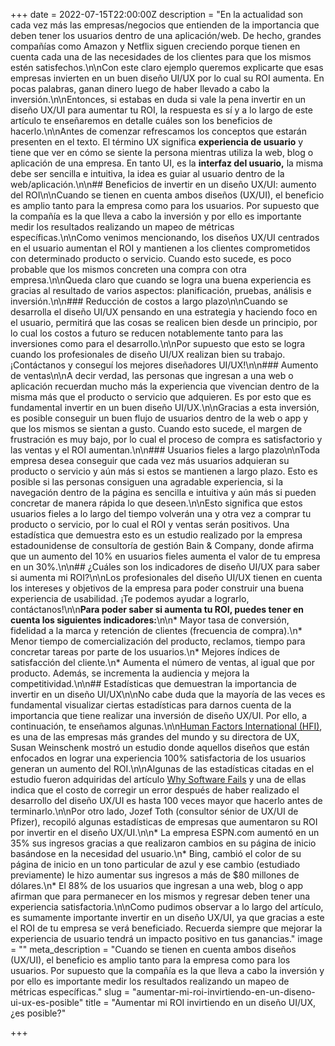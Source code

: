 +++
date = 2022-07-15T22:00:00Z
description = "En la actualidad son cada vez más las empresas/negocios que entienden de la importancia que deben tener los usuarios dentro de una aplicación/web. De hecho, grandes compañías como Amazon y Netflix siguen creciendo porque tienen en cuenta cada una de las necesidades de los clientes para que los mismos estén satisfechos.\n\nCon este claro ejemplo queremos explicarte que esas empresas invierten en un buen diseño UI/UX por lo cual su ROI aumenta. En pocas palabras, ganan dinero luego de haber llevado a cabo la inversión.\n\nEntonces, si estabas en duda si vale la pena invertir en un diseño UX/UI para aumentar tu ROI, la respuesta es sí y a lo largo de este artículo te enseñaremos en detalle cuáles son los beneficios de hacerlo.\n\nAntes de comenzar refrescamos los conceptos que estarán presenten en el texto. El término UX significa **experiencia de usuario** y tiene que ver en cómo se siente la persona mientras utiliza la web, blog o aplicación de una empresa. En tanto UI, es la **interfaz del usuario,** la misma debe ser sencilla e intuitiva, la idea es guiar al usuario dentro de la web/aplicación.\n\n## Beneficios de invertir en un diseño UX/UI: aumento del ROI\n\nCuando se tienen en cuenta ambos diseños (UX/UI), el beneficio es amplio tanto para la empresa como para los usuarios. Por supuesto que la compañía es la que lleva a cabo la inversión y por ello es importante medir los resultados realizando un mapeo de métricas específicas.\n\nComo venimos mencionando, los diseños UX/UI centrados en el usuario aumentan el ROI y mantienen a los clientes comprometidos con determinado producto o servicio. Cuando esto sucede, es poco probable que los mismos concreten una compra con otra empresa.\n\nQueda claro que cuando se logra una buena experiencia es gracias al resultado de varios aspectos: planificación, pruebas, análisis e inversión.\n\n### Reducción de costos a largo plazo\n\nCuando se desarrolla el diseño UI/UX pensando en una estrategia y haciendo foco en el usuario, permitirá que las cosas se realicen bien desde un principio, por lo cual los costos a futuro se reducen notablemente tanto para las inversiones como para el desarrollo.\n\nPor supuesto que esto se logra cuando los profesionales de diseño UI/UX realizan bien su trabajo. ¡Contáctanos y conseguí los mejores diseñadores UI/UX!\n\n### Aumento de ventas\n\nA decir verdad, las personas que ingresan a una web o aplicación recuerdan mucho más la experiencia que vivencian dentro de la misma más que el producto o servicio que adquieren. Es por esto que es fundamental invertir en un buen diseño UI/UX.\n\nGracias a esta inversión, es posible conseguir un buen flujo de usuarios dentro de la web o app y que los mismos se sientan a gusto. Cuando esto sucede, el margen de frustración es muy bajo, por lo cual el proceso de compra es satisfactorio y las ventas y el ROI aumentan.\n\n### Usuarios fieles a largo plazo\n\nToda empresa desea conseguir que cada vez más usuarios adquieran su producto o servicio y aún más si estos se mantienen a largo plazo. Esto es posible si las personas consiguen una agradable experiencia, si la navegación dentro de la página es sencilla e intuitiva y aún más si pueden concretar de manera rápida lo que deseen.\n\nEsto significa que estos usuarios fieles a lo largo del tiempo volverán una y otra vez a comprar tu producto o servicio, por lo cual el ROI y ventas serán positivos. Una estadística que demuestra esto es un estudio realizado por la empresa estadounidense de consultoría de gestión Bain & Company, donde afirma que un aumento del 10% en usuarios fieles aumenta el valor de tu empresa en un 30%.\n\n## ¿Cuáles son los indicadores de diseño UI/UX para saber si aumenta mi ROI?\n\nLos profesionales del diseño UI/UX tienen en cuenta los intereses y objetivos de la empresa para poder construir una buena experiencia de usabilidad. ¡Te podemos ayudar a lograrlo, contáctanos!\n\n**Para poder saber si aumenta tu ROI, puedes tener en cuenta los siguientes indicadores:**\n\n* Mayor tasa de conversión, fidelidad a la marca y retención de clientes (frecuencia de compra).\n* Menor tiempo de comercialización del producto, reclamos, tiempo para concretar tareas por parte de los usuarios.\n* Mejores índices de satisfacción del cliente.\n* Aumenta el número de ventas, al igual que por producto. Además, se incrementa la audiencia y mejora la competitividad.\n\n## Estadísticas que demuestran la importancia de invertir en un diseño UI/UX\n\nNo cabe duda que la mayoría de las veces es fundamental visualizar ciertas estadísticas para darnos cuenta de la importancia que tiene realizar una inversión de diseño UX/UI. Por ello, a continuación, te enseñamos algunas.\n\n[Human Factors International (HFI)](https://www.humanfactors.com/), es una de las empresas más grandes del mundo y su directora de UX, Susan Weinschenk mostró un estudio donde aquellos diseños que están enfocados en lograr una experiencia 100% satisfactoria de los usuarios generan un aumento del ROI.\n\nAlgunas de las estadísticas citadas en el estudio fueron adquiridas del artículo [Why Software Fails](http://spectrum.ieee.org/computing/software/why-software-fails) y una de ellas indica que el costo de corregir un error después de haber realizado el desarrollo del diseño UX/UI es hasta 100 veces mayor que hacerlo antes de terminarlo.\n\nPor otro lado, Jozef Toth (consultor sénior de UX/UI de Pfizer), recopiló algunas estadísticas de empresas que aumentaron su ROI por invertir en el diseño UX/UI.\n\n* La empresa ESPN.com aumentó en un 35% sus ingresos gracias a que realizaron cambios en su página de inicio basándose en la necesidad del usuario.\n* Bing, cambió el color de su página de inicio en un tono particular de azul y ese cambio (estudiado previamente) le hizo aumentar sus ingresos a más de $80 millones de dólares.\n* El 88% de los usuarios que ingresan a una web, blog o app afirman que para permanecer en los mismos y regresar deben tener una experiencia satisfactoria.\n\nComo pudimos observar a lo largo del artículo, es sumamente importante invertir en un diseño UX/UI, ya que gracias a este el ROI de tu empresa se verá beneficiado. Recuerda siempre que mejorar la experiencia de usuario tendrá un impacto positivo en tus ganancias."
image = ""
meta_description = "Cuando se tienen en cuenta ambos diseños (UX/UI), el beneficio es amplio tanto para la empresa como para los usuarios. Por supuesto que la compañía es la que lleva a cabo la inversión y por ello es importante medir los resultados realizando un mapeo de métricas específicas."
slug = "aumentar-mi-roi-invirtiendo-en-un-diseno-ui-ux-es-posible"
title = "Aumentar mi ROI invirtiendo en un diseño UI/UX, ¿es posible?"

+++
